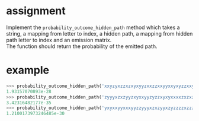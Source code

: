 # assignment

Implement the `probability_outcome_hidden_path` method which takes a string, a mapping from letter to index,
a hidden path, a mapping from hidden path letter to index and an emission matrix.  
The function should return the probability of the emitted path.

# example

```python
>>> probability_outcome_hidden_path('xxyzyxzzxzxyxyyzxxzzxxyyxxyxyzzxxyzyzxzxxyxyyzxxzx', {'x':0,'y':1,'z':2}, 'BBBAAABABABBBBBBAAAAAABAAAABABABBBBBABAABABABABBBB', {'A':0, 'B':1}, [[0.612, 0.314, 0.074],[0.346, 0.317, 0.336]])
1.93157070893e-28
>>> probability_outcome_hidden_path('zyyyxzxzyyzxyxxyyzyzzxyxyxxxxzxzxzxxzyzzzzyyxzxxxy', {'x':0,'y':1,'z':2}, 'BAABBAABAABAAABAABBABBAAABBBABBAAAABAAAABBAAABABAA', {'A':0, 'B':1}, [[0.093, 0.581, 0.325],[0.77, 0.21, 0.02]])
3.42316482177e-35
>>> probability_outcome_hidden_path('yxyxxyyxxxyyzzyyyxzxzyyxzyzzzzxzzzzxzxxxyxxzzyzyyz', {'x':0,'y':1,'z':2}, 'ABBBAAAAABAABAABABBABAAABBBABBAAABAAABABAAAAAAAAAB', {'A':0, 'B':1}, [[0.442, 0.119, 0.439],[0.721, 0.022, 0.257]])
1.2100173973246485e-30
```